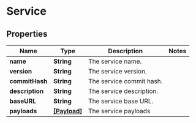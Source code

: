 # Service

## Properties
Name | Type | Description | Notes
------------ | ------------- | ------------- | -------------
**name** | **String** | The service name. | 
**version** | **String** | The service version. | 
**commitHash** | **String** | The service commit hash. | 
**description** | **String** | The service description. | 
**baseURL** | **String** | The service base URL. | 
**payloads** | [**[Payload]**](Payload.md) | The service payloads | 